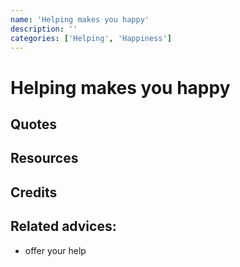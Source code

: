 ```yaml
---
name: 'Helping makes you happy'
description: ''
categories: ['Helping', 'Happiness']
---
```

# Helping makes you happy

## Quotes

## Resources

## Credits

## Related advices:

- offer your help
